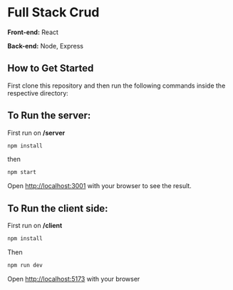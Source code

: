 # Full Stack Crud

**Front-end:** React

**Back-end:** Node, Express

## How to Get Started
First clone this repository and then run the following commands inside the respective directory: 
## To Run the server:
First run on **/server**
```bash
npm install
```
then
```bash
npm start
```

Open [http://localhost:3001](http://localhost:3001) with your browser to see the result.


## To Run the client side:
First run on **/client**

```bash
npm install
```
Then
```bash
npm run dev
```

Open [http://localhost:5173](http://localhost:5173) with your browser